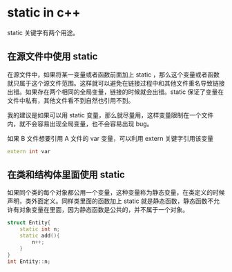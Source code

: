 # static in c++

static 关键字有两个用途。

## 在源文件中使用 static

在源文件中，如果将某一变量或者函数前面加上 static ，那么这个变量或者函数就只属于这个源文件范围。这样就可以避免在链接过程中和其他文件重名导致链接出错。如果存在两个相同的全局变量，链接的时候就会出错。static 保证了变量在文件中私有，其他文件看不到自然也引用不到。

我的建议是如果可以用 static 变量，那么就尽量用，这样变量限制在一个文件内，就不会容易出现全局变量，也不会容易出现 bug。

如果 B 文件想要引用 A 文件的 var 变量，可以利用 extern 关键字引用该变量

```c++
extern int var
```

## 在类和结构体里面使用 static

 如果同个类的每个对象都公用一个变量，这种变量称为静态变量，在类定义的时候声明，类外面定义。同样类里面的函数加上 static 就是静态函数，静态函数不允许有对象变量在里面，因为静态函数是公共的，并不属于一个对象。

```c++
struct Entity{
    static int n;
    static add(){
        n++;
    }
}
int Entity::n;
```



